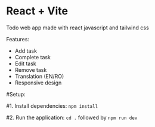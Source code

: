 # React + Vite

Todo web app made with react javascript and tailwind css 

Features: 
 - Add task
 - Complete task
 - Edit task
 - Remove task
 - Translation (EN/RO)
 - Responsive design

#Setup:

#1. Install dependencies:
`npm install`

#2. Run the application:
`cd .`
followed by
`npm run dev`
